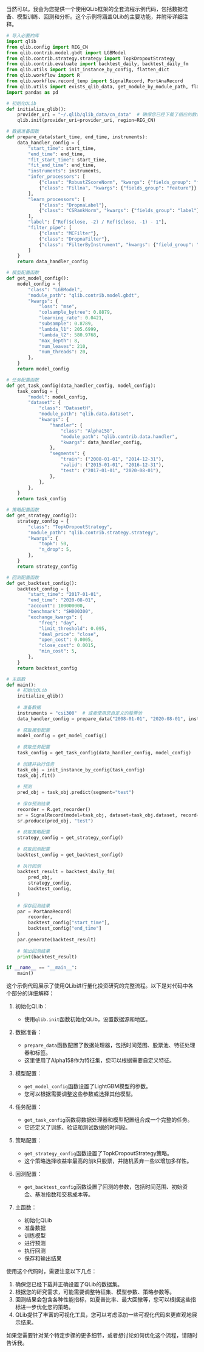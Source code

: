 当然可以。我会为您提供一个使用QLib框架的全套流程示例代码，包括数据准备、模型训练、回测和分析。这个示例将涵盖QLib的主要功能，并附带详细注释。



```python
# 导入必要的库
import qlib
from qlib.config import REG_CN
from qlib.contrib.model.gbdt import LGBModel
from qlib.contrib.strategy.strategy import TopkDropoutStrategy
from qlib.contrib.evaluate import backtest_daily, backtest_daily_fm
from qlib.utils import init_instance_by_config, flatten_dict
from qlib.workflow import R
from qlib.workflow.record_temp import SignalRecord, PortAnaRecord
from qlib.utils import exists_qlib_data, get_module_by_module_path, flatten_dict
import pandas as pd

# 初始化QLib
def initialize_qlib():
    provider_uri = "~/.qlib/qlib_data/cn_data"  # 确保您已经下载了相应的数据集
    qlib.init(provider_uri=provider_uri, region=REG_CN)

# 数据准备函数
def prepare_data(start_time, end_time, instruments):
    data_handler_config = {
        "start_time": start_time,
        "end_time": end_time,
        "fit_start_time": start_time,
        "fit_end_time": end_time,
        "instruments": instruments,
        "infer_processors": [
            {"class": "RobustZScoreNorm", "kwargs": {"fields_group": "feature", "clip_outlier": True}},
            {"class": "Fillna", "kwargs": {"fields_group": "feature"}}
        ],
        "learn_processors": [
            {"class": "DropnaLabel"},
            {"class": "CSRankNorm", "kwargs": {"fields_group": "label"}}
        ],
        "label": ["Ref($close, -2) / Ref($close, -1) - 1"],
        "filter_pipe": [
            {"class": "MCFilter"},
            {"class": "DropnaFilter"},
            {"class": "FilterByInstrument", "kwargs": {"field_group": "feature"}}
        ]
    }
    return data_handler_config

# 模型配置函数
def get_model_config():
    model_config = {
        "class": "LGBModel",
        "module_path": "qlib.contrib.model.gbdt",
        "kwargs": {
            "loss": "mse",
            "colsample_bytree": 0.8879,
            "learning_rate": 0.0421,
            "subsample": 0.8789,
            "lambda_l1": 205.6999,
            "lambda_l2": 580.9768,
            "max_depth": 8,
            "num_leaves": 210,
            "num_threads": 20,
        },
    }
    return model_config

# 任务配置函数
def get_task_config(data_handler_config, model_config):
    task_config = {
        "model": model_config,
        "dataset": {
            "class": "DatasetH",
            "module_path": "qlib.data.dataset",
            "kwargs": {
                "handler": {
                    "class": "Alpha158",
                    "module_path": "qlib.contrib.data.handler",
                    "kwargs": data_handler_config,
                },
                "segments": {
                    "train": ("2008-01-01", "2014-12-31"),
                    "valid": ("2015-01-01", "2016-12-31"),
                    "test": ("2017-01-01", "2020-08-01"),
                },
            },
        },
    }
    return task_config

# 策略配置函数
def get_strategy_config():
    strategy_config = {
        "class": "TopkDropoutStrategy",
        "module_path": "qlib.contrib.strategy.strategy",
        "kwargs": {
            "topk": 50,
            "n_drop": 5,
        },
    }
    return strategy_config

# 回测配置函数
def get_backtest_config():
    backtest_config = {
        "start_time": "2017-01-01",
        "end_time": "2020-08-01",
        "account": 100000000,
        "benchmark": "SH000300",
        "exchange_kwargs": {
            "freq": "day",
            "limit_threshold": 0.095,
            "deal_price": "close",
            "open_cost": 0.0005,
            "close_cost": 0.0015,
            "min_cost": 5,
        },
    }
    return backtest_config

# 主函数
def main():
    # 初始化QLib
    initialize_qlib()
    
    # 准备数据
    instruments = "csi300"  # 或者使用您自定义的股票池
    data_handler_config = prepare_data("2008-01-01", "2020-08-01", instruments)
    
    # 获取模型配置
    model_config = get_model_config()
    
    # 获取任务配置
    task_config = get_task_config(data_handler_config, model_config)
    
    # 创建并执行任务
    task_obj = init_instance_by_config(task_config)
    task_obj.fit()
    
    # 预测
    pred_obj = task_obj.predict(segment="test")
    
    # 保存预测结果
    recorder = R.get_recorder()
    sr = SignalRecord(model=task_obj, dataset=task_obj.dataset, record=recorder)
    sr.produce(pred_obj, "test")
    
    # 获取策略配置
    strategy_config = get_strategy_config()
    
    # 获取回测配置
    backtest_config = get_backtest_config()
    
    # 执行回测
    backtest_result = backtest_daily_fm(
        pred_obj,
        strategy_config,
        backtest_config,
    )
    
    # 保存回测结果
    par = PortAnaRecord(
        recorder,
        backtest_config["start_time"],
        backtest_config["end_time"]
    )
    par.generate(backtest_result)
    
    # 输出回测结果
    print(backtest_result)

if __name__ == "__main__":
    main()

```

这个示例代码展示了使用QLib进行量化投资研究的完整流程。以下是对代码中各个部分的详细解释：

1. 初始化QLib：
   - 使用`qlib.init`函数初始化QLib，设置数据源和地区。

2. 数据准备：
   - `prepare_data`函数配置了数据处理器，包括时间范围、股票池、特征处理器和标签。
   - 这里使用了Alpha158作为特征集，您可以根据需要自定义特征。

3. 模型配置：
   - `get_model_config`函数设置了LightGBM模型的参数。
   - 您可以根据需要调整这些参数或选择其他模型。

4. 任务配置：
   - `get_task_config`函数将数据处理器和模型配置组合成一个完整的任务。
   - 它还定义了训练、验证和测试数据的时间段。

5. 策略配置：
   - `get_strategy_config`函数设置了TopkDropoutStrategy策略。
   - 这个策略选择收益率最高的前k只股票，并随机丢弃一些以增加多样性。

6. 回测配置：
   - `get_backtest_config`函数设置了回测的参数，包括时间范围、初始资金、基准指数和交易成本等。

7. 主函数：
   - 初始化QLib
   - 准备数据
   - 训练模型
   - 进行预测
   - 执行回测
   - 保存和输出结果

使用这个代码时，需要注意以下几点：

1. 确保您已经下载并正确设置了QLib的数据集。
2. 根据您的研究需求，可能需要调整特征集、模型参数、策略参数等。
3. 回测结果会包含各种性能指标，如夏普比率、最大回撤等，您可以根据这些指标进一步优化您的策略。
4. QLib提供了丰富的可视化工具，您可以考虑添加一些可视化代码来更直观地展示结果。

如果您需要针对某个特定步骤的更多细节，或者想讨论如何优化这个流程，请随时告诉我。